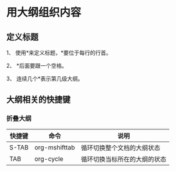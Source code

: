 
# 用大纲组织内容

## 定义标题

1、 使用*来定义标题，*要位于每行的行首。

2、 *后面要跟一个空格。

3、 连续几个*表示第几级大纲。

## 大纲相关的快捷键

### 折叠大纲

|快捷键|命令|说明|
|---|---|---|
|S-TAB|org-mshifttab|循环切换整个文档的大纲状态|
|TAB|org-cycle|循环切换当标所在的大纲的状态|

